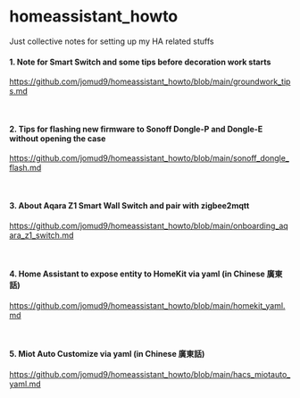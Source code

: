 # homeassistant_howto

Just collective notes for setting up my HA related stuffs

#### 1. Note for Smart Switch and some tips before decoration work starts
   https://github.com/jomud9/homeassistant_howto/blob/main/groundwork_tips.md
   
<br/>

#### 2. Tips for flashing new firmware to Sonoff Dongle-P and Dongle-E without opening the case
   https://github.com/jomud9/homeassistant_howto/blob/main/sonoff_dongle_flash.md

<br/>

#### 3. About Aqara Z1 Smart Wall Switch and pair with zigbee2mqtt 
   https://github.com/jomud9/homeassistant_howto/blob/main/onboarding_aqara_z1_switch.md
   
<br/>

#### 4. Home Assistant to expose entity to HomeKit via yaml (in Chinese 廣東話)
   https://github.com/jomud9/homeassistant_howto/blob/main/homekit_yaml.md

<br/>

#### 5. Miot Auto Customize via yaml (in Chinese 廣東話)
   https://github.com/jomud9/homeassistant_howto/blob/main/hacs_miotauto_yaml.md
